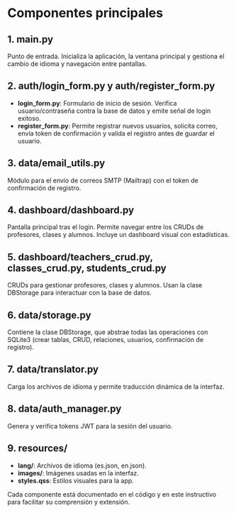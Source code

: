 # Componentes principales

## 1. main.py
Punto de entrada. Inicializa la aplicación, la ventana principal y gestiona el cambio de idioma y navegación entre pantallas.

## 2. auth/login_form.py y auth/register_form.py
- **login_form.py**: Formulario de inicio de sesión. Verifica usuario/contraseña contra la base de datos y emite señal de login exitoso.
- **register_form.py**: Permite registrar nuevos usuarios, solicita correo, envía token de confirmación y valida el registro antes de guardar el usuario.

## 3. data/email_utils.py
Módulo para el envío de correos SMTP (Mailtrap) con el token de confirmación de registro.

## 4. dashboard/dashboard.py
Pantalla principal tras el login. Permite navegar entre los CRUDs de profesores, clases y alumnos. Incluye un dashboard visual con estadísticas.

## 5. dashboard/teachers_crud.py, classes_crud.py, students_crud.py
CRUDs para gestionar profesores, clases y alumnos. Usan la clase DBStorage para interactuar con la base de datos.

## 6. data/storage.py
Contiene la clase DBStorage, que abstrae todas las operaciones con SQLite3 (crear tablas, CRUD, relaciones, usuarios, confirmación de registro).

## 7. data/translator.py
Carga los archivos de idioma y permite traducción dinámica de la interfaz.

## 8. data/auth_manager.py
Genera y verifica tokens JWT para la sesión del usuario.

## 9. resources/
- **lang/**: Archivos de idioma (es.json, en.json).
- **images/**: Imágenes usadas en la interfaz.
- **styles.qss**: Estilos visuales para la app.

Cada componente está documentado en el código y en este instructivo para facilitar su comprensión y extensión.
